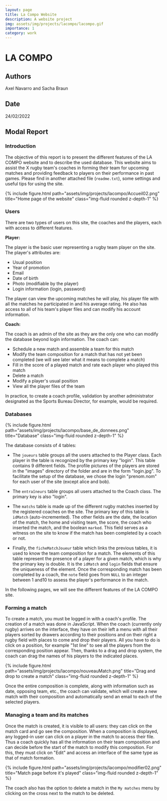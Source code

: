 ```yaml
---
layout: page
title: La Compo Website
description: A website project
img: assets/img/projects/lacompo/lacompo.gif
importance: 1
category: work
---
```


# LA COMPO

## Authors

Axel Navarro and Sacha Braun

## Date

24/02/2022

## Modal Report

### Introduction

The objective of this report is to present the different features of the LA COMPO website and to describe the used database. This website aims to assist the X rugby team's coaches in forming their team for upcoming matches and providing feedback to players on their performance in past games. Please find in another attached file (`readme.txt`), some settings and useful tips for using the site.

<div class="row">
    <div class="col-sm mt-3 mt-md-0">
        {% include figure.html path="assets/img/projects/lacompo/Accueil02.png" title="Home page of the website" class="img-fluid rounded z-depth-1" %}
    </div>
</div>


### Users

There are two types of users on this site, the coaches and the players, each with access to different features.

**Player:**

The player is the basic user representing a rugby team player on the site. The player's attributes are:

- Usual position
- Year of promotion
- Email
- Date of birth
- Photo (modifiable by the player)
- Login information (login, password)

The player can view the upcoming matches he will play, his player file with all the matches he participated in and his average rating. He also has access to all of his team's player files and can modify his account information.

**Coach:**

The coach is an admin of the site as they are the only one who can modify the database beyond login information. The coach can:

- Schedule a new match and assemble a team for this match
- Modify the team composition for a match that has not yet been completed (we will see later what it means to complete a match)
- Fill in the score of a played match and rate each player who played this match
- Delete a match
- Modify a player's usual position
- View all the player files of the team

In practice, to create a coach profile, validation by another administrator designated as the Sports Bureau Director, for example, would be required.

### Databases

<div class="row">
    <div class="col-sm mt-3 mt-md-0">
        {% include figure.html path="assets/img/projects/lacompo/base_de_donnees.png" title="Database" class="img-fluid rounded z-depth-1" %}
    </div>
</div>


The database consists of 4 tables:

- The `joueurs` table groups all the users attached to the Player class. Each player in the table is recognized by the primary key "login". This table contains 9 different fields. The profile pictures of the players are stored in the "images" directory of the folder and are in the form "login.jpg". To facilitate the setup of the database, we chose the login "prenom.nom" for each user of the site (except alice and bob).

- The `entraîneurs` table groups all users attached to the Coach class. The primary key is also "login".

- The `matchs` table is made up of the different rugby matches inserted by the registered coaches on the site. The primary key of this table is `idMatch` (auto-incremented). The other fields are the date, the location of the match, the home and visiting team, the score, the coach who inserted the match, and the boolean `marked`. This field serves as a witness on the site to know if the match has been completed by a coach or not.

- Finally, the `ficheMatchJoueur` table which links the previous tables, it is used to know the team composition for a match. The elements of this table represent the presence of a player for a given match, which is why the primary key is double. It is the `idMatch` and `login` fields that ensure the uniqueness of the element. Once the corresponding match has been completed by a coach, the `note` field goes from `NULL` to an integer between 1 and10 to assess the player's performance in the match.

In the following pages, we will see the different features of the LA COMPO site.

### Forming a match

To create a match, you must be logged in with a coach's profile. The creation of a match was done in JavaScript. When the coach (currently only rugby) arrives on the interface, they have on their left a menu with all their players sorted by drawers according to their positions and on their right a rugby field with places to come and drop their players. All you have to do is click on a position, for example "1st line" to see all the players from the corresponding position appear. Then, thanks to a drag and drop system, the coach can drag the names of his players to the indicated places.

<div class="row">
    <div class="col-sm mt-3 mt-md-0">
        {% include figure.html path="assets/img/projects/lacompo/nouveauMatch.png" title="Drag and drop to create a match" class="img-fluid rounded z-depth-1" %}
    </div>
</div>


Once the entire composition is complete, along with information such as date, opposing team, etc., the coach can validate, which will create a new match with their composition and automatically send an email to each of the selected players.

### Managing a team and its matches

Once the match is created, it is visible to all users: they can click on the match card and go see the composition. When a composition is displayed, any logged-in user can click on a player in the match to access their file. Thus a coach quickly has all the information on their team composition and can decide before the start of the match to modify this composition. For this, they must click on "Edit" and access an interface of the same type as that of match formation.

<div class="row">
    <div class="col-sm mt-3 mt-md-0">
        {% include figure.html path="assets/img/projects/lacompo/modifier02.png" title="Match page before it's played" class="img-fluid rounded z-depth-1" %}
    </div>
</div>


The coach also has the option to delete a match in the `My matches` menu by clicking on the cross next to the match to be deleted.
